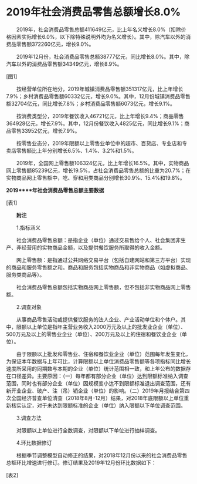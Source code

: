 # 2019年社会消费品零售总额增长8.0%

　　2019年，社会消费品零售总额411649亿元，比上年名义增长8.0%（扣除价格因素实际增长6.0%，以下除特殊说明外均为名义增长）。其中，除汽车以外的消费品零售额372260亿元，增长9.0%。

　　2019年12月份，社会消费品零售总额38777亿元，同比增长8.0%。其中，除汽车以外的消费品零售额34349亿元，增长8.9%。

\[图1\]

　　按经营单位所在地分，2019年城镇消费品零售额351317亿元，比上年增长7.9%；乡村消费品零售额60332亿元，增长9.0%。其中，12月份城镇消费品零售额32704亿元，同比增长7.8%；乡村消费品零售额6073亿元，增长9.1%。

　　按消费类型分，2019年餐饮收入46721亿元，比上年增长9.4%；商品零售364928亿元，增长7.9%。其中，12月份餐饮收入4825亿元，同比增长9.1%；商品零售33952亿元，增长7.9%。

　　按零售业态分，2019年限额以上零售业单位中的超市、百货店、专业店和专卖店零售额比上年分别增长6.5%、1.4%、3.2%和1.5%。

　　2019年，全国网上零售额106324亿元，比上年增长16.5%。其中，实物商品网上零售额85239亿元，增长19.5%，占社会消费品零售总额的比重为20.7%；在实物商品网上零售额中，吃、穿和用类商品分别增长30.9%、15.4%和19.8%。

**2019****年社会消费品零售总额主要数据**

\[表1\]

　　**附注**

　　1.指标涵义

　　社会消费品零售总额：是指企业（单位）通过交易售给个人、社会集团非生产、非经营用的实物商品金额，以及提供餐饮服务所取得的收入金额。

　　网上零售额：是指通过公共网络交易平台（包括自建网站和第三方平台）实现的商品和服务零售额之和。商品和服务包括实物商品和非实物商品（如虚拟商品、服务类商品等）。

　　社会消费品零售总额包括实物商品网上零售额，但不包括非实物商品网上零售额。

　　2.调查对象

　　从事商品零售活动或提供餐饮服务的法人企业、产业活动单位和个体户。其中，限额以上单位是指年主营业务收入2000万元及以上的批发业企业（单位）、500万元及以上的零售业企业（单位）、200万元及以上的住宿和餐饮业企业（单位）。

　　由于限额以上批发和零售业、住宿和餐饮业企业（单位）范围每年发生变化，为保证本年数据与上年可比，计算限额以上单位消费品零售额等各项指标同比增长速度所采用的同期数与本期的企业（单位）统计范围相一致，和上年公布的数据存在口径差异。主要原因：（一）每年都有部分企业（单位）达到限额标准纳入调查范围，同时也有部分企业（单位）因规模变小达不到限额标准退出调查范围，还有新开业企业、破产、注（吊）销企业（单位）的影响。（二）2019年月报结合第四次全国经济普查单位清查（2018年8月\-12月）结果，对2018年底限额以上单位重新核实认定，对于未达到限额标准的企业（单位）纳入限额以下单位调查范围。

　　3.调查方法

　　对限额以上单位进行全数调查，对限额以下单位进行抽样调查。

　　4.环比数据修订

　　根据季节调整模型自动修正的结果，对2018年12月份以来的社会消费品零售总额环比增速进行修订。修订结果及2019年12月份环比数据如下：

\[表2\]
